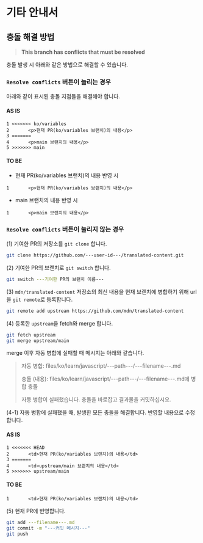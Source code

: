 # 기타 안내서

## 충돌 해결 방법

> **This branch has conflicts that must be resolved**

충돌 발생 시 아래와 같은 방법으로 해결할 수 있습니다.

### `Resolve conflicts` 버튼이 눌리는 경우

아래와 같이 표시된 충돌 지점들을 해결해야 합니다.

#### AS IS

```
1 <<<<<<< ko/variables
2       <p>현재 PR(ko/variables 브랜치)의 내용</p>
3 =======
4       <p>main 브랜치의 내용</p>
5 >>>>>>> main
```

#### TO BE

- 현재 PR(ko/variables 브랜치)의 내용 반영 시

```
1       <p>현재 PR(ko/variables 브랜치)의 내용</p>
```

- main 브랜치의 내용 반영 시

```
1       <p>main 브랜치의 내용</p>
```

### `Resolve conflicts` 버튼이 눌리지 않는 경우

(1) 기여한 PR의 저장소를 `git clone` 합니다.

```sh
git clone https://github.com/---user-id---/translated-content.git
```

(2) 기여한 PR의 브랜치로 `git switch` 합니다.

```sh
git switch ---기여한 PR의 브랜치 이름---
```

(3) `mdn/translated-content` 저장소의 최신 내용을 현재 브랜치에 병합하기 위해 url을 `git remote`로 등록합니다.

```sh
git remote add upstream https://github.com/mdn/translated-content
```

(4) 등록한 `upstream`을 fetch와 merge 합니다.

```sh
git fetch upstream
git merge upstream/main
```

merge 이후 자동 병합에 실패할 때 메시지는 아래와 같습니다.

> 자동 병합: files/ko/learn/javascript/---path---/---filename---.md
>
> 충돌 (내용): files/ko/learn/javascript/---path---/---filename---.md에 병합 충돌
>
> 자동 병합이 실패했습니다. 충돌을 바로잡고 결과물을 커밋하십시오.

(4-1) 자동 병합에 실패했을 때, 발생한 모든 충돌을 해결합니다. 반영할 내용으로 수정합니다.

#### AS IS

```
1 <<<<<<< HEAD
2       <td>현재 PR(ko/variables 브랜치)의 내용</td>
3 =======
4       <td>upstream/main 브랜치의 내용</td>
5 >>>>>>> upstream/main
```

#### TO BE

```
1       <td>현재 PR(ko/variables 브랜치)의 내용</td>
```

(5) 현재 PR에 반영합니다.

```sh
git add ---filename---.md
git commit -m "---커밋 메시지---"
git push
```
